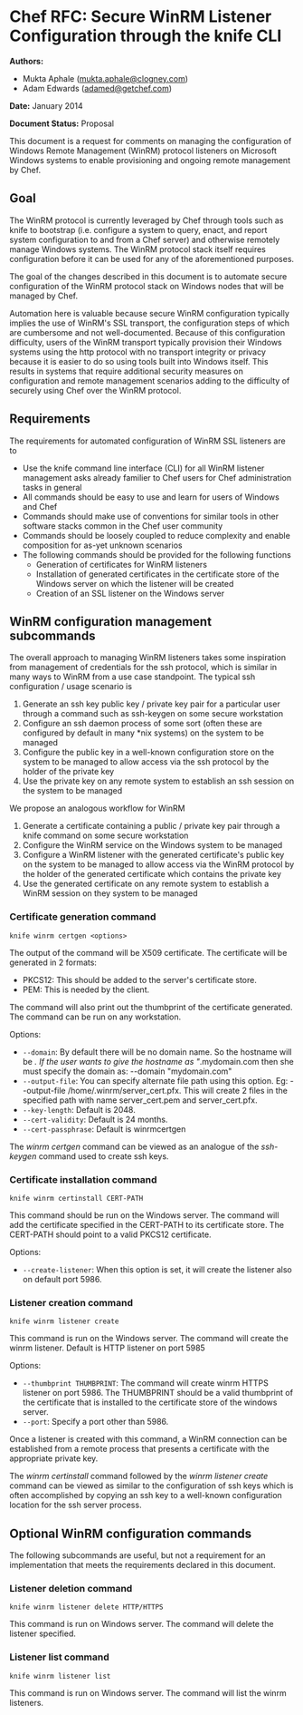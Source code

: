 # Chef RFC: Secure WinRM Listener Configuration through the knife CLI

**Authors:**

- Mukta Aphale (mukta.aphale@clogney.com)
- Adam Edwards (adamed@getchef.com)

**Date:** January 2014

**Document Status:** Proposal

This document is a request for comments on managing the configuration of Windows Remote Management (WinRM) protocol listeners on Microsoft Windows systems to enable provisioning and ongoing remote management by Chef.

## Goal
The WinRM protocol is currently leveraged by Chef through tools such as knife to bootstrap (i.e. configure a system to query, enact, and report system
configuration to and from a Chef server) and otherwise remotely manage Windows systems. The WinRM protocol stack itself requires configuration before it can
be used for any of the aforementioned purposes.

The goal of the changes described in this document is to automate secure configuration of the WinRM protocol stack on Windows nodes that will be managed by Chef.

Automation here is valuable because secure WinRM configuration typically implies the use of WinRM's SSL transport, the configuration steps of which are cumbersome and not well-documented. Because of this configuration difficulty, users of the WinRM transport typically provision their Windows systems using the http protocol with no transport integrity or privacy because it is easier to do so using tools built into Windows itself. This results in systems that require additional security measures on configuration and remote management scenarios adding to the difficulty of securely using Chef over the WinRM protocol.

## Requirements
The requirements for automated configuration of WinRM SSL listeners are to

- Use the knife command line interface (CLI) for all WinRM listener management asks already familier to Chef users for Chef administration tasks in general
- All commands should be easy to use and learn for users of Windows and Chef 
- Commands should make use of conventions for similar tools in other software stacks common in the Chef user community
- Commands should be loosely coupled to reduce complexity and enable composition for as-yet unknown scenarios
- The following commands should be provided for the following functions
  - Generation of certificates for WinRM listeners
  - Installation of generated certificates in the certificate store of the
    Windows server on which the listener will be created
  - Creation of an SSL listener on the Windows server

## WinRM configuration management subcommands
The overall approach to managing WinRM listeners takes some inspiration from management of credentials for the ssh protocol, which is similar in many ways
to WinRM from a use case standpoint. The typical ssh configuration / usage scenario is

1. Generate an ssh key public key / private key pair for a particular user through a command such as ssh-keygen on some secure workstation
2. Configure an ssh daemon process of some sort (often these are configured by default in many *nix systems) on the system to be managed
3. Configure the public key in a well-known configuration store on the system to be managed to allow access via the ssh protocol by the holder of the private key
4. Use the private key on any remote system to establish an ssh session on the system to be managed

We propose an analogous workflow for WinRM

1. Generate a certificate containing a public / private key pair through a knife command on some secure workstation
2. Configure the WinRM service on the Windows system to be managed
3. Configure a WinRM listener with the generated certificate's public key on the system to be managed to allow access via the WinRM protocol by the holder
of the generated certificate which contains the private key
4. Use the generated certificate on any remote system to establish a WinRM session on they system to be managed

### Certificate generation command

    knife winrm certgen <options>
    
The output of the command will be X509 certificate. The certificate will be
generated in 2 formats:
- PKCS12: This should be added to the server's certificate store.
- PEM: This is needed by the client.

The command will also print out the thumbprint of the certificate generated.
The command can be run on any workstation.

  Options:

* `--domain`: By default there will be no domain name. So the hostname will be *. If the user wants to give the hostname as "*.mydomain.com then she must specify the domain as: --domain "mydomain.com"
* `--output-file`: You can specify alternate file path using this option. Eg: --output-file /home/.winrm/server_cert.pfx. This will create 2 files in the specified path with name server_cert.pem and server_cert.pfx.
* `--key-length`: Default is 2048.
* `--cert-validity`: Default is 24 months.
* `--cert-passphrase`: Default is winrmcertgen

The *winrm certgen* command can be viewed as an analogue of the *ssh-keygen* command used to create ssh keys.

### Certificate installation command

    knife winrm certinstall CERT-PATH

This command should be run on the Windows server. The command will add the certificate specified in the CERT-PATH to its certificate store. The CERT-PATH
should point to a valid PKCS12 certificate.

Options:

* `--create-listener`: When this option is set, it will create the listener also on default port 5986.

### Listener creation command

    knife winrm listener create

This command is run on the Windows server. The command will create the winrm listener. Default is HTTP listener on port 5985

Options:

* `--thumbprint THUMBPRINT`: The command will create winrm HTTPS listener on port 5986. The THUMBPRINT should be a valid thumbprint of the certificate that is installed to the certificate store of the windows server.
* `--port`: Specify a port other than 5986.

Once a listener is created with this command, a WinRM connection can be established from a remote process that presents a certificate with the appropriate private key.

The *winrm certinstall* command followed by the *winrm listener create* command can be viewed as similar to the configuration of ssh keys which is often accomplished by
copying an ssh key to a well-known configuration location for the ssh server process.

## Optional WinRM configuration commands
The following subcommands are useful, but not a requirement for an
implementation that meets the requirements declared in this document.

### Listener deletion command

    knife winrm listener delete HTTP/HTTPS

This command is run on Windows server. The command will delete the listener
specified.
### Listener list command

    knife winrm listener list

This command is run on Windows server. The command will list the winrm listeners.
